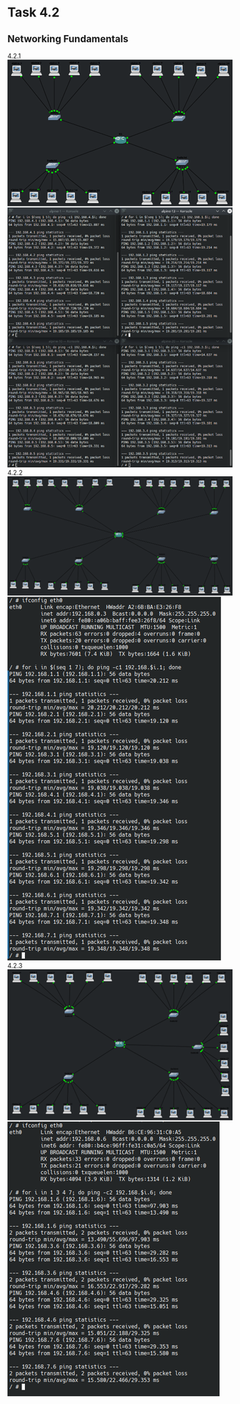 # Task 4.2
## Networking Fundamentals
4.2.1
![alt text](https://github.com/LawRider/DevOps_online_Kharkiv_2021Q2/blob/master/task4.2/1.png)
![alt text](https://github.com/LawRider/DevOps_online_Kharkiv_2021Q2/blob/master/task4.2/2.png)
4.2.2
![alt text](https://github.com/LawRider/DevOps_online_Kharkiv_2021Q2/blob/master/task4.2/3.png)
![alt text](https://github.com/LawRider/DevOps_online_Kharkiv_2021Q2/blob/master/task4.2/4.png)
4.2.3
![alt text](https://github.com/LawRider/DevOps_online_Kharkiv_2021Q2/blob/master/task4.2/5.png)
![alt text](https://github.com/LawRider/DevOps_online_Kharkiv_2021Q2/blob/master/task4.2/6.png)
